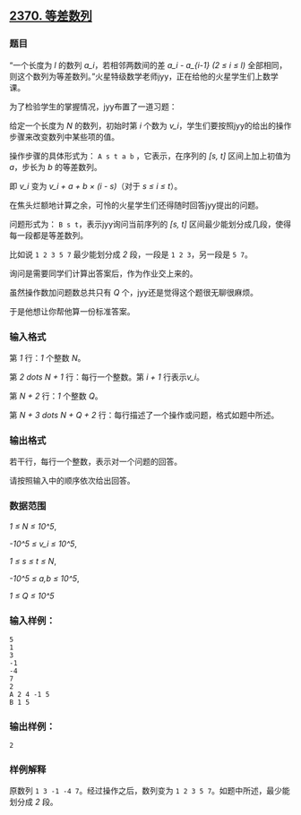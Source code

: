 ## [2370. 等差数列](https://www.acwing.com/problem/content/2372/)

### 题目

“一个长度为 *l* 的数列 *a_i*，若相邻两数间的差 *a_i - a_{i-1}  (2 ≤ i ≤ l)* 全部相同，则这个数列为等差数列。”火星特级数学老师jyy，正在给他的火星学生们上数学课。

为了检验学生的掌握情况，jyy布置了一道习题：

给定一个长度为 *N* 的数列，初始时第 *i* 个数为 *v_i*，学生们要按照jyy的给出的操作步骤来改变数列中某些项的值。

操作步骤的具体形式为： `A s t a b` ，它表示，在序列的 *[s, t]* 区间上加上初值为 *a*，步长为 *b* 的等差数列。

即 *v_i* 变为 *v_i + a + b × (i - s)*（对于 *s ≤ i ≤ t*）。

在焦头烂额地计算之余，可怜的火星学生们还得随时回答jyy提出的问题。

问题形式为： `B s t`，表示jyy询问当前序列的 *[s, t]* 区间最少能划分成几段，使得每一段都是等差数列。

比如说 `1 2 3 5 7` 最少能划分成 *2* 段，一段是 `1 2 3`，另一段是 `5 7`。

询问是需要同学们计算出答案后，作为作业交上来的。

虽然操作数加问题数总共只有 *Q* 个，jyy还是觉得这个题很无聊很麻烦。

于是他想让你帮他算一份标准答案。

### 输入格式

第 *1* 行：*1* 个整数 *N*。

第 *2 dots N + 1* 行：每行一个整数。第 *i + 1* 行表示*v_i*。

第 *N + 2* 行：*1* 个整数 *Q*。

第 *N + 3 dots N + Q + 2* 行：每行描述了一个操作或问题，格式如题中所述。

### 输出格式

若干行，每行一个整数，表示对一个问题的回答。

请按照输入中的顺序依次给出回答。

### 数据范围

*1 ≤ N ≤ 10^5*,

*-10^5 ≤ v_i ≤ 10^5*,

*1 ≤ s ≤ t ≤ N*,

*-10^5 ≤ a,b ≤ 10^5*,

*1 ≤ Q ≤ 10^5*

### 输入样例：

```
5
1
3
-1
-4
7
2
A 2 4 -1 5
B 1 5
```

### 输出样例：

```
2
```

### 样例解释

原数列 `1 3 -1 -4 7`。经过操作之后，数列变为 `1 2 3 5 7`。如题中所述，最少能划分成 *2* 段。
